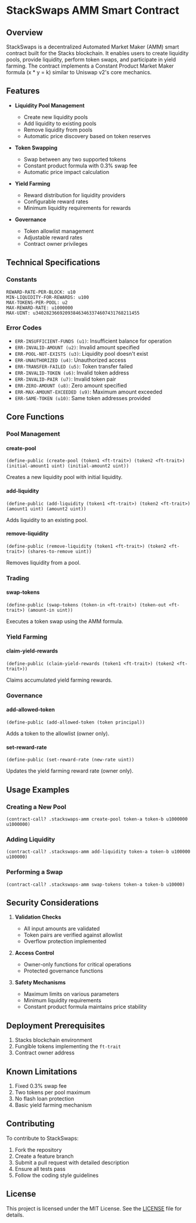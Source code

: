 # StackSwaps AMM Smart Contract

## Overview

StackSwaps is a decentralized Automated Market Maker (AMM) smart contract built for the Stacks blockchain. It enables users to create liquidity pools, provide liquidity, perform token swaps, and participate in yield farming. The contract implements a Constant Product Market Maker formula (x \* y = k) similar to Uniswap v2's core mechanics.

## Features

- **Liquidity Pool Management**

  - Create new liquidity pools
  - Add liquidity to existing pools
  - Remove liquidity from pools
  - Automatic price discovery based on token reserves

- **Token Swapping**

  - Swap between any two supported tokens
  - Constant product formula with 0.3% swap fee
  - Automatic price impact calculation

- **Yield Farming**

  - Reward distribution for liquidity providers
  - Configurable reward rates
  - Minimum liquidity requirements for rewards

- **Governance**
  - Token allowlist management
  - Adjustable reward rates
  - Contract owner privileges

## Technical Specifications

### Constants

```clarity
REWARD-RATE-PER-BLOCK: u10
MIN-LIQUIDITY-FOR-REWARDS: u100
MAX-TOKENS-PER-POOL: u2
MAX-REWARD-RATE: u1000000
MAX-UINT: u340282366920938463463374607431768211455
```

### Error Codes

- `ERR-INSUFFICIENT-FUNDS (u1)`: Insufficient balance for operation
- `ERR-INVALID-AMOUNT (u2)`: Invalid amount specified
- `ERR-POOL-NOT-EXISTS (u3)`: Liquidity pool doesn't exist
- `ERR-UNAUTHORIZED (u4)`: Unauthorized access
- `ERR-TRANSFER-FAILED (u5)`: Token transfer failed
- `ERR-INVALID-TOKEN (u6)`: Invalid token address
- `ERR-INVALID-PAIR (u7)`: Invalid token pair
- `ERR-ZERO-AMOUNT (u8)`: Zero amount specified
- `ERR-MAX-AMOUNT-EXCEEDED (u9)`: Maximum amount exceeded
- `ERR-SAME-TOKEN (u10)`: Same token addresses provided

## Core Functions

### Pool Management

#### create-pool

```clarity
(define-public (create-pool (token1 <ft-trait>) (token2 <ft-trait>) (initial-amount1 uint) (initial-amount2 uint))
```

Creates a new liquidity pool with initial liquidity.

#### add-liquidity

```clarity
(define-public (add-liquidity (token1 <ft-trait>) (token2 <ft-trait>) (amount1 uint) (amount2 uint))
```

Adds liquidity to an existing pool.

#### remove-liquidity

```clarity
(define-public (remove-liquidity (token1 <ft-trait>) (token2 <ft-trait>) (shares-to-remove uint))
```

Removes liquidity from a pool.

### Trading

#### swap-tokens

```clarity
(define-public (swap-tokens (token-in <ft-trait>) (token-out <ft-trait>) (amount-in uint))
```

Executes a token swap using the AMM formula.

### Yield Farming

#### claim-yield-rewards

```clarity
(define-public (claim-yield-rewards (token1 <ft-trait>) (token2 <ft-trait>))
```

Claims accumulated yield farming rewards.

### Governance

#### add-allowed-token

```clarity
(define-public (add-allowed-token (token principal))
```

Adds a token to the allowlist (owner only).

#### set-reward-rate

```clarity
(define-public (set-reward-rate (new-rate uint))
```

Updates the yield farming reward rate (owner only).

## Usage Examples

### Creating a New Pool

```clarity
(contract-call? .stackswaps-amm create-pool token-a token-b u1000000 u1000000)
```

### Adding Liquidity

```clarity
(contract-call? .stackswaps-amm add-liquidity token-a token-b u100000 u100000)
```

### Performing a Swap

```clarity
(contract-call? .stackswaps-amm swap-tokens token-a token-b u10000)
```

## Security Considerations

1. **Validation Checks**

   - All input amounts are validated
   - Token pairs are verified against allowlist
   - Overflow protection implemented

2. **Access Control**

   - Owner-only functions for critical operations
   - Protected governance functions

3. **Safety Mechanisms**
   - Maximum limits on various parameters
   - Minimum liquidity requirements
   - Constant product formula maintains price stability

## Deployment Prerequisites

1. Stacks blockchain environment
2. Fungible tokens implementing the `ft-trait`
3. Contract owner address

## Known Limitations

1. Fixed 0.3% swap fee
2. Two tokens per pool maximum
3. No flash loan protection
4. Basic yield farming mechanism

## Contributing

To contribute to StackSwaps:

1. Fork the repository
2. Create a feature branch
3. Submit a pull request with detailed description
4. Ensure all tests pass
5. Follow the coding style guidelines

## License

This project is licensed under the MIT License. See the [LICENSE](LICENSE) file for details.
